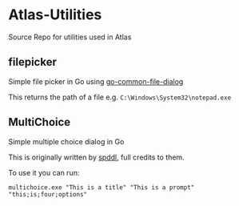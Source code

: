 # Atlas-Utilities
Source Repo for utilities used in Atlas

## filepicker

Simple file picker in Go using [go-common-file-dialog](https://github.com/harry1453/go-common-file-dialog)

This returns the path of a file e.g. `C:\Windows\System32\notepad.exe`

## MultiChoice

Simple multiple choice dialog in Go

This is originally written by [spddl](https://github.com/spddl), full credits to them.

To use it you can run:

```
multichoice.exe "This is a title" "This is a prompt" "this;is;four;options"
```
